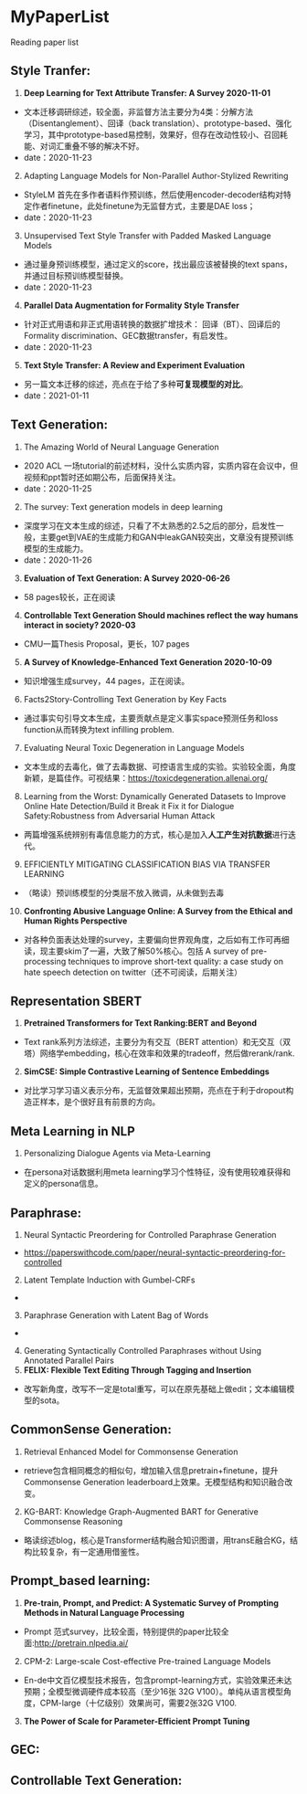 # MyPaperList
Reading paper list
## Style Tranfer:
1. **Deep Learning for Text Attribute Transfer: A Survey 2020-11-01** 
  - 文本迁移调研综述，较全面，非监督方法主要分为4类：分解方法（Disentanglement）、回译（back translation）、prototype-based、强化学习，其中prototype-based易控制，效果好，但存在改动性较小、召回耗能、对词汇重叠不够的解决不好。
  - date：2020-11-23
2. Adapting Language Models for Non-Parallel Author-Stylized Rewriting
  - StyleLM 首先在多作者语料作预训练，然后使用encoder-decoder结构对特定作者finetune，此处finetune为无监督方式，主要是DAE loss；
  - date：2020-11-23
3. Unsupervised Text Style Transfer with Padded Masked Language Models
  - 通过量身预训练模型，通过定义的score，找出最应该被替换的text spans，并通过目标预训练模型替换。
  - date：2020-11-23
4. **Parallel Data Augmentation for Formality Style Transfer**
  - 针对正式用语和非正式用语转换的数据扩增技术： 回译（BT）、回译后的Formality discrimination、GEC数据transfer，有启发性。
  - date：2020-11-23
5. **Text Style Transfer: A Review and Experiment Evaluation**
  - 另一篇文本迁移的综述，亮点在于给了多种**可复现模型的对比**。
  - date：2021-01-11
## Text Generation:
1. The Amazing World of Neural Language Generation
  - 2020 ACL 一场tutorial的前述材料，没什么实质内容，实质内容在会议中，但视频和ppt暂时还如期公布，后面保持关注。
  - date：2020-11-25
2. The survey: Text generation models in deep learning
  - 深度学习在文本生成的综述，只看了不太熟悉的2.5之后的部分，启发性一般，主要get到VAE的生成能力和GAN中leakGAN较突出，文章没有提预训练模型的生成能力。
  - date：2020-11-26
3. **Evaluation of Text Generation: A Survey 2020-06-26**
  - 58 pages较长，正在阅读
4. **Controllable Text Generation Should machines reflect the way humans interact in society?  2020-03**
  - CMU一篇Thesis Proposal，更长，107 pages
5. **A Survey of Knowledge-Enhanced Text Generation 2020-10-09**
  - 知识增强生成survey，44 pages，正在阅读。
6. Facts2Story-Controlling Text Generation by Key Facts
  - 通过事实句引导文本生成，主要贡献点是定义事实space预测任务和loss function从而转换为text infilling problem.
7. Evaluating Neural Toxic Degeneration in Language Models
  - 文本生成的去毒化，做了去毒数据、可控语言生成的实验。实验较全面，角度新颖，是篇佳作。可视结果：https://toxicdegeneration.allenai.org/
8. Learning from the Worst: Dynamically Generated Datasets to Improve Online Hate Detection/Build it Break it Fix it for Dialogue Safety:Robustness from Adversarial Human Attack
  - 两篇增强系统辨别有毒信息能力的方式，核心是加入**人工产生对抗数据**进行迭代。
9. EFFICIENTLY MITIGATING CLASSIFICATION BIAS VIA TRANSFER LEARNING
  - （略读）预训练模型的分类层不放入微调，从未做到去毒
10. **Confronting Abusive Language Online: A Survey from the Ethical and Human Rights Perspective**
  - 对各种负面表达处理的survey，主要偏向世界观角度，之后如有工作可再细读，现主要skim了一遍，大致了解50%核心。包括 A survey of pre-processing techniques to improve short-text quality: a case study on hate speech detection on twitter（还不可阅读，后期关注）
## Representation SBERT
1. **Pretrained Transformers for Text Ranking:BERT and Beyond**
  - Text rank系列方法综述，主要分为有交互（BERT attention）和无交互（双塔）网络学embedding，核心在效率和效果的tradeoff，然后做rerank/rank.
2. **SimCSE: Simple Contrastive Learning of Sentence Embeddings**
  - 对比学习学习语义表示分布，无监督效果超出预期，亮点在于利于dropout构造正样本，是个很好且有前景的方向。
## Meta Learning in NLP
1. Personalizing Dialogue Agents via Meta-Learning
  - 在persona对话数据利用meta learning学习个性特征，没有使用较难获得和定义的persona信息。
## Paraphrase:
1. Neural Syntactic Preordering for Controlled Paraphrase Generation
  - https://paperswithcode.com/paper/neural-syntactic-preordering-for-controlled
2. Latent Template Induction with Gumbel-CRFs
  - 
3. Paraphrase Generation with Latent Bag of Words
  - 
4. Generating Syntactically Controlled Paraphrases without Using Annotated Parallel Pairs
5. **FELIX: Flexible Text Editing Through Tagging and Insertion**
  - 改写新角度，改写不一定是total重写，可以在原先基础上做edit；文本编辑模型的sota。
## CommonSense Generation:
1. Retrieval Enhanced Model for Commonsense Generation
  - retrieve包含相同概念的相似句，增加输入信息pretrain+finetune，提升Commonsense Generation leaderboard上效果。无模型结构和知识融合改变。
2. KG-BART: Knowledge Graph-Augmented BART for Generative Commonsense Reasoning
  - 略读综述blog，核心是Transformer结构融合知识图谱，用transE融合KG，结构比较复杂，有一定通用借鉴性。
## Prompt_based learning:
1. **Pre-train, Prompt, and Predict: A Systematic Survey of Prompting Methods in Natural Language Processing**
  - Prompt 范式survey，比较全面，特别提供的paper比较全面:http://pretrain.nlpedia.ai/
2. CPM-2: Large-scale Cost-effective Pre-trained Language Models
  - En-de中文百亿模型技术报告，包含prompt-learning方式，实验效果还未达预期；全模型微调硬件成本较高（至少16张 32G V100）。单纯从语言模型角度，CPM-large（十亿级别）效果尚可，需要2张32G V100.
3. **The Power of Scale for Parameter-Efficient Prompt Tuning**
## GEC:
## Controllable Text Generation:
